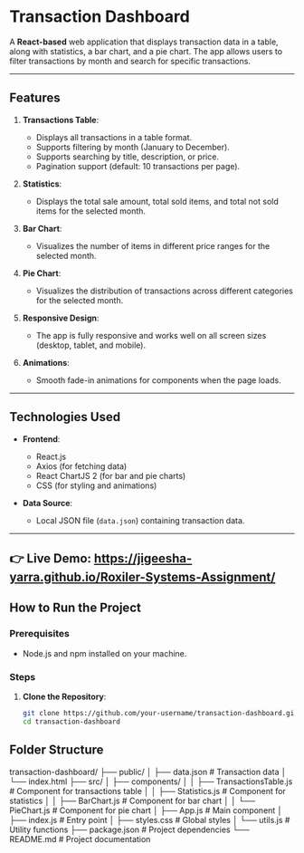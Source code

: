 # Transaction Dashboard

A **React-based** web application that displays transaction data in a table, along with statistics, a bar chart, and a pie chart. The app allows users to filter transactions by month and search for specific transactions.

---

## Features

1. **Transactions Table**:
   - Displays all transactions in a table format.
   - Supports filtering by month (January to December).
   - Supports searching by title, description, or price.
   - Pagination support (default: 10 transactions per page).

2. **Statistics**:
   - Displays the total sale amount, total sold items, and total not sold items for the selected month.

3. **Bar Chart**:
   - Visualizes the number of items in different price ranges for the selected month.

4. **Pie Chart**:
   - Visualizes the distribution of transactions across different categories for the selected month.

5. **Responsive Design**:
   - The app is fully responsive and works well on all screen sizes (desktop, tablet, and mobile).

6. **Animations**:
   - Smooth fade-in animations for components when the page loads.

---

## Technologies Used

- **Frontend**:
  - React.js
  - Axios (for fetching data)
  - React ChartJS 2 (for bar and pie charts)
  - CSS (for styling and animations)

- **Data Source**:
  - Local JSON file (`data.json`) containing transaction data.

---

## 👉 Live Demo: https://jigeesha-yarra.github.io/Roxiler-Systems-Assignment/

## How to Run the Project

### Prerequisites

- Node.js and npm installed on your machine.

### Steps

1. **Clone the Repository**:
   ```bash
   git clone https://github.com/your-username/transaction-dashboard.git
   cd transaction-dashboard

## Folder Structure

transaction-dashboard/
├── public/
│   ├── data.json              # Transaction data
│   └── index.html
├── src/
│   ├── components/
│   │   ├── TransactionsTable.js # Component for transactions table
│   │   ├── Statistics.js      # Component for statistics
│   │   ├── BarChart.js        # Component for bar chart
│   │   └── PieChart.js       # Component for pie chart
│   ├── App.js                 # Main component
│   ├── index.js               # Entry point
│   ├── styles.css             # Global styles
│   └── utils.js               # Utility functions
├── package.json               # Project dependencies
└── README.md                  # Project documentation  
